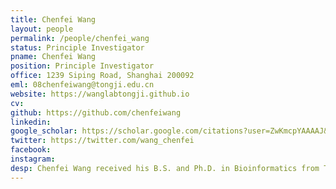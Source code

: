 ```yaml
---
title: Chenfei Wang
layout: people
permalink: /people/chenfei_wang
status: Principle Investigator
pname: Chenfei Wang
position: Principle Investigator
office: 1239 Siping Road, Shanghai 200092
eml: 08chenfeiwang@tongji.edu.cn
website: https://wanglabtongji.github.io
cv: 
github: https://github.com/chenfeiwang
linkedin:
google_scholar: https://scholar.google.com/citations?user=ZwKmcpYAAAAJ&hl=en
twitter: https://twitter.com/wang_chenfei
facebook: 
instagram:
desp: Chenfei Wang received his B.S. and Ph.D. in Bioinformatics from Tongji University in 2012 and 2017. During his Ph.D. period he studied the epigenetic reprogramming and its effect on embryogenesis and cell fate determination in mammalian early embryos and somatic nuclear transferred (SCNT) embryos. He joined Xiaole Shirley Liu's lab as a postdoctoral researcher in Dana-Farber Cancer Institute and Harvard University at 2018, and developed computational algorithems for integrated analysis of scRNA-seq and scATAC-seq. Now he is a Proferssor at School of Life Science and Technology in Tongji University. His research focuses on developing algorithms and performing big data mining on high thoughput data to understand gene regulation and cellular crosstalks in human immune and developmental systems. <br/> Dr.Wang is a recipent of Ray Wu Prize, Excellent Graduate Students of Shanghai, Excellence Award of Tongji University, Academic Pioneer of Tongji Univerisity. Dr.Wang has been supported by The Postdoctoral Innovative Talent Program of China, and The Young Scientists Fund of National Natural Science Foundation of China.
---
```


